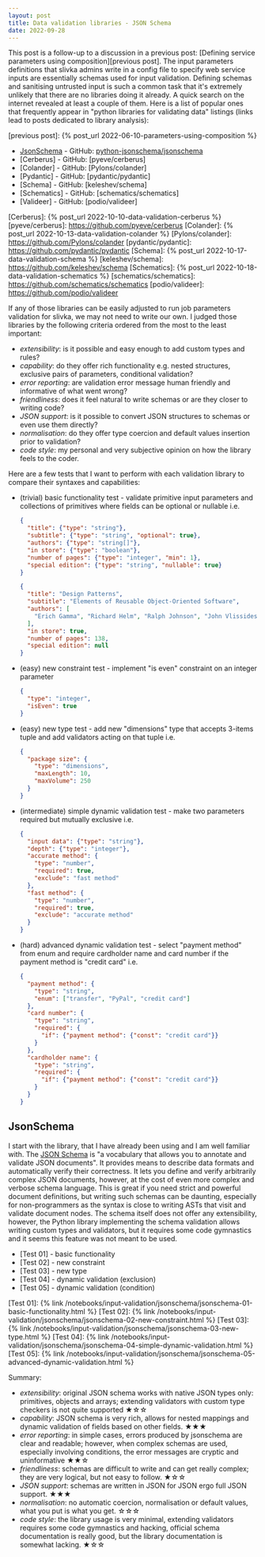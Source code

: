 ```yaml
---
layout: post
title: Data validation libraries - JSON Schema
date: 2022-09-28
---
```


This post is a follow-up to a discussion in a previous post:
[Defining service parameters using composition][previous post].
The input parameters definitions that slivka admins write in a config
file to specify web service inputs are essentially schemas used for
input validation. Defining schemas and sanitising untrusted input is
such a common task that it's extremely unlikely that there are no
libraries doing it already. A quick search on the internet revealed at
least a couple of them. Here is a list of popular ones that frequently
appear in "python libraries for validating data" listings (links lead
to posts dedicated to library analysis):

[previous post]: {% post_url 2022-06-10-parameters-using-composition %}

- [JsonSchema](#jsonschema) - GitHub: [python-jsonschema/jsonschema]
- [Cerberus] - GitHub: [pyeve/cerberus]
- [Colander] - GitHub: [Pylons/colander]
- [Pydantic] - GitHub: [pydantic/pydantic]
- [Schema] - GitHub: [keleshev/schema]
- [Schematics] - GitHub: [schematics/schematics]
- [Valideer] - GitHub: [podio/valideer]

[python-jsonschema/jsonschema]: https://github.com/python-jsonschema/jsonschema
[Cerberus]: {% post_url 2022-10-10-data-validation-cerberus %}
[pyeve/cerberus]: https://github.com/pyeve/cerberus
[Colander]: {% post_url 2022-10-13-data-validation-colander %}
[Pylons/colander]: https://github.com/Pylons/colander
[pydantic/pydantic]: https://github.com/pydantic/pydantic
[Schema]: {% post_url 2022-10-17-data-validation-schema %}
[keleshev/schema]: https://github.com/keleshev/schema
[Schematics]: {% post_url 2022-10-18-data-validation-schematics %}
[schematics/schematics]: https://github.com/schematics/schematics
[podio/valideer]: https://github.com/podio/valideer


If any of those libraries can be easily
adjusted to run job parameters validation for slivka, we may not need
to write our own. I judged those libraries by the following criteria
ordered from the most to the least important:

- *extensibility*: is it possible and easy enough to add custom types
  and rules?
- *capability*: do they offer rich functionality e.g. nested structures,
  exclusive pairs of parameters, conditional validation?
- *error reporting*: are validation error message human friendly and
  informative of what went wrong?
- *friendliness*: does it feel natural to write schemas or are they
  closer to writing code?
- *JSON support*: is it possible to convert JSON structures to
  schemas or even use them directly?
- *normalisation*: do they offer type coercion and default values
  insertion prior to validation?
- *code style*: my personal and very subjective opinion on how the
  library feels to the coder.

Here are a few tests that I want to perform with each validation
library to compare their syntaxes and capabilities:

- (trivial) basic functionality test - validate primitive input
  parameters and collections of primitives where fields can be
  optional or nullable i.e.

  ```json
  {
    "title": {"type": "string"},
    "subtitle": {"type": "string", "optional": true},
    "authors": {"type": "string[]"},
    "in store": {"type": "boolean"},
    "number of pages": {"type": "integer", "min": 1},
    "special edition": {"type": "string", "nullable": true}
  }
  ```

  ```json
  {
    "title": "Design Patterns",
    "subtitle": "Elements of Reusable Object-Oriented Software",
    "authors": [
      "Erich Gamma", "Richard Helm", "Ralph Johnson", "John Vlissides"
    ],
    "in store": true,
    "number of pages": 138,
    "special edition": null
  }
  ```

- (easy) new constraint test - implement "is even" constraint on an
  integer parameter

  ```json
  {
    "type": "integer",
    "isEven": true
  }
  ```


- (easy) new type test - add new "dimensions" type that accepts
  3-items tuple and add validators acting on that tuple i.e.
  
  ```json
  {
    "package size": {
      "type": "dimensions",
      "maxLength": 10,
      "maxVolume": 250
    }
  }
  ```

- (intermediate) simple dynamic validation test - make two parameters
  required but mutually exclusive i.e.

  ```json
  {
    "input data": {"type": "string"},
    "depth": {"type": "integer"},
    "accurate method": {
      "type": "number",
      "required": true,
      "exclude": "fast method"
    },
    "fast method": {
      "type": "number",
      "required": true,
      "exclude": "accurate method"
    }
  }
  ```

- (hard) advanced dynamic validation test - select "payment method"
  from enum and require cardholder name and card number if the payment
  method is "credit card" i.e.

  ```json
  {
    "payment method": {
      "type": "string",
      "enum": ["transfer", "PyPal", "credit card"]
    },
    "card number": {
      "type": "string",
      "required": {
        "if": {"payment method": {"const": "credit card"}}
      }
    },
    "cardholder name": {
      "type": "string",
      "required": {
        "if": {"payment method": {"const": "credit card"}}
      }
    }
  }
  ```

## JsonSchema

I start with the library, that I have already been using and I am well
familiar with. The [JSON Schema] is "a vocabulary that allows you to
annotate and validate JSON documents". It provides means to describe
data formats and automatically verify their correctness. It lets you
define and verify arbitrarily complex JSON documents, however, at the
cost of even more complex and verbose schema language. This is great
if you need strict and powerful document definitions, but writing such
schemas can be daunting, especially for non-programmers as the syntax
is close to writing ASTs that visit and validate document nodes. The
schema itself does not offer any extensibility, however, the Python
library implementing the schema validation allows writing custom types
and validators, but it requires some code gymnastics and it seems this
feature was not meant to be used.

- [Test 01] - basic functionality
- [Test 02] - new constraint
- [Test 03] - new type
- [Test 04] - dynamic validation (exclusion)
- [Test 05] - dynamic validation (condition)

[Test 01]: {% link /notebooks/input-validation/jsonschema/jsonschema-01-basic-functionality.html %}
[Test 02]: {% link /notebooks/input-validation/jsonschema/jsonschema-02-new-constraint.html %}
[Test 03]: {% link /notebooks/input-validation/jsonschema/jsonschema-03-new-type.html %}
[Test 04]: {% link /notebooks/input-validation/jsonschema/jsonschema-04-simple-dynamic-validation.html %}
[Test 05]: {% link /notebooks/input-validation/jsonschema/jsonschema-05-advanced-dynamic-validation.html %}

Summary:

- *extensibility*: original JSON schema works with native JSON types
  only: primitives, objects and arrays; extending validators with
  custom type checkers is not quite supported &#9733;&#9734;&#9734;
- *capability*: JSON schema is very rich, allows for nested mappings
  and dynamic validation of fields based on other fields.
  &#9733;&#9733;&#9733;
- *error reporting*: in simple cases, errors produced by jsonschema
  are clear and readable; however, when complex schemas are used,
  especially involving conditions, the error messages are cryptic and
  uninformative &#9733;&#9733;&#9734;
- *friendliness*: schemas are difficult to write and can get really
  complex; they are very logical, but not easy to follow.
  &#9733;&#9734;&#9734;
- *JSON support*: schemas are written in JSON for JSON ergo full JSON
  support. &#9733;&#9733;&#9733;
- *normalisation*: no automatic coercion, normalisation or default
  values, what you put is what you get. &#9734;&#9734;&#9734;
- *code style*: the library usage is very minimal, extending
  validators requires some code gymnastics and hacking, official
  schema documentation is really good, but the library documentation
  is somewhat lacking. &#9733;&#9734;&#9734;

[JSON Schema]: https://json-schema.org/
